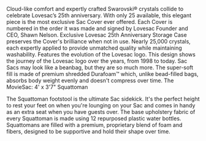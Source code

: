 Cloud-like comfort and expertly crafted Swarovski® crystals collide to celebrate Lovesac’s 25th anniversary. With only 25 available, this elegant piece is the most exclusive Sac Cover ever offered. Each Cover is numbered in the order it was made and signed by Lovesac Founder and CEO, Shawn Nelson. Exclusive Lovesac 25th Anniversary Storage Case preserves the Cover's brilliance when not in use. Nearly 25,000 crystals, each expertly applied to provide unmatched quality while maintaining washability. Features the evolution of the Lovesac logo. This design shows the journey of the Lovesac logo over the years, from 1998 to today. Sac Sacs may look like a beanbag, but they are so much more. The super-soft fill is made of premium shredded Durafoam™ which, unlike bead-filled bags, absorbs body weight evenly and doesn't compress over time. The MovieSac: 4' x 3'7" Squattoman 

The Squattoman footstool is the ultimate Sac sidekick. It's the perfect height to rest your feet on when you're lounging on your Sac and comes in handy as an extra seat when you have guests over. The base upholstery fabric of every Squattoman is made using 12 repurposed plastic water bottles. Squattomans are filled with a premium, proprietary blend of foam and fibers, designed to be supportive and hold their shape over time.